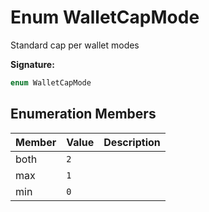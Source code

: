 
# Enum WalletCapMode

Standard cap per wallet modes

<b>Signature:</b>

```typescript
enum WalletCapMode 
```

## Enumeration Members

|  Member | Value | Description |
|  --- | --- | --- |
|  both | `2` |  |
|  max | `1` |  |
|  min | `0` |  |

